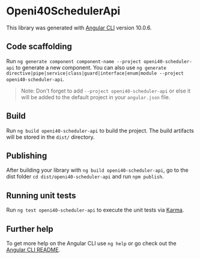 # Openi40SchedulerApi

This library was generated with [Angular CLI](https://github.com/angular/angular-cli) version 10.0.6.

## Code scaffolding

Run `ng generate component component-name --project openi40-scheduler-api` to generate a new component. You can also use `ng generate directive|pipe|service|class|guard|interface|enum|module --project openi40-scheduler-api`.
> Note: Don't forget to add `--project openi40-scheduler-api` or else it will be added to the default project in your `angular.json` file. 

## Build

Run `ng build openi40-scheduler-api` to build the project. The build artifacts will be stored in the `dist/` directory.

## Publishing

After building your library with `ng build openi40-scheduler-api`, go to the dist folder `cd dist/openi40-scheduler-api` and run `npm publish`.

## Running unit tests

Run `ng test openi40-scheduler-api` to execute the unit tests via [Karma](https://karma-runner.github.io).

## Further help

To get more help on the Angular CLI use `ng help` or go check out the [Angular CLI README](https://github.com/angular/angular-cli/blob/master/README.md).
